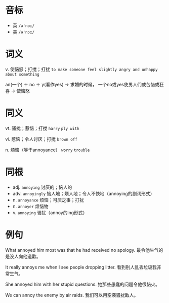 # 音标

- 英 `/ə'nɒɪ/`
- 美 `/ə'nɔɪ/`

# 词义

v. 使恼怒；打搅；打扰
`to make someone feel slightly angry and unhappy about something`



an(一个) ＋ no ＋ y(看作yes)  → 求婚的时候， 一个no或yes使男人们或苦恼或狂喜 → 使恼怒

# 同义

vt. 骚扰；惹恼；打搅
`harry` `ply with`

vi. 惹恼；令人讨厌；打搅
`brown off`

n. 烦恼（等于annoyance）
`worry` `trouble`

# 同根

- adj. `annoying` 讨厌的；恼人的
- adv. `annoyingly` 恼人地；烦人地；令人不快地（annoying的副词形式）
- n. `annoyance` 烦恼；可厌之事；打扰
- n. `annoyer` 烦恼物
- v. `annoying` 骚扰（annoy的ing形式）

# 例句

What annoyed him most was that he had received no apology.
最令他生气的是没人向他道歉。

It really annoys me when I see people dropping litter.
看到别人乱丢垃圾我非常生气。

She annoyed him with her stupid questions.
她那些愚蠢的问题令他很恼火。

We can annoy the enemy by air raids.
我们可以用空袭骚扰敌人。


